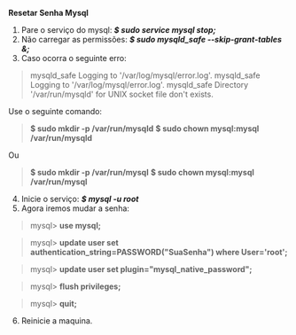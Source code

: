 **Resetar Senha Mysql**

1.  Pare o serviço do mysql: ***$ sudo service mysql stop;***
2. Não carregar as permissões: ***$ sudo mysqld_safe --skip-grant-tables &;***
3. Caso ocorra o seguinte erro:
> mysqld_safe Logging to '/var/log/mysql/error.log'.
mysqld_safe Logging to '/var/log/mysql/error.log'.
mysqld_safe Directory '/var/run/mysqld' for UNIX socket file don't exists.

Use o seguinte comando: 
>**$ sudo mkdir -p /var/run/mysqld**
**$ sudo chown mysql:mysql /var/run/mysqld**

Ou

> **$ sudo mkdir -p /var/run/mysql**
**$ sudo chown mysql:mysql /var/run/mysql**

4. Inicie o serviço: ***$ mysql -u root***
5. Agora iremos mudar a senha:

> mysql> **use mysql;**

> mysql> **update user set authentication_string=PASSWORD("SuaSenha") where User='root';**

> mysql> **update user set plugin="mysql_native_password";**

> mysql> **flush privileges;**

> mysql> **quit;**

6. Reinicie a maquina.

